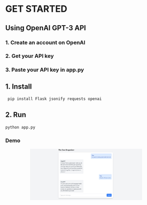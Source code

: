 # GET STARTED 

## Using OpenAI GPT-3 API
### 1. Create an account on OpenAI
### 2. Get your API key
### 3. Paste your API key in app.py


## 1. Install
```bash
 pip install Flask jsonify requests openai
```
## 2. Run
```bash
python app.py
```

### Demo
 <p align="center">
  <img src="./static/Pasted image.png" width="350" title="hover text">
</p>
